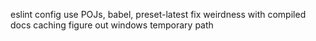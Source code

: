 eslint config
use POJs, babel, preset-latest
fix weirdness with compiled docs caching
  figure out windows temporary path